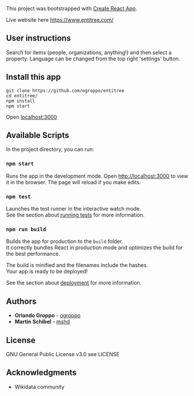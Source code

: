 This project was bootstrapped with [Create React App](https://github.com/facebook/create-react-app).

Live website here https://www.entitree.com/

## User instructions

Search for items (people, organizations, anything!) and then select a property.
Language can be changed from the top right 'settings' button.

## Install this app

```console
git clone https://github.com/ogroppo/entitree
cd entitree/
npm install
npm start
```

Open [localhost:3000](http://localhost:3000/)

## Available Scripts

In the project directory, you can run:

### `npm start`

Runs the app in the development mode. Open [http://localhost:3000](http://localhost:3000) to view it in the browser. The page will reload if you make edits.

### `npm test`

Launches the test runner in the interactive watch mode.<br />
See the section about [running tests](https://facebook.github.io/create-react-app/docs/running-tests) for more information.

### `npm run build`

Builds the app for production to the `build` folder.<br />
It correctly bundles React in production mode and optimizes the build for the best performance.

The build is minified and the filenames include the hashes.<br />
Your app is ready to be deployed!

See the section about [deployment](https://facebook.github.io/create-react-app/docs/deployment) for more information.

## Authors

- **Orlando Groppo** - [ogroppo](https://github.com/ogroppo)
- **Martin Schibel** - [mshd](https://github.com/mshd)

## License

GNU General Public License v3.0
see LICENSE

## Acknowledgments

- Wikidata community
